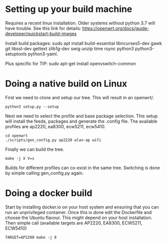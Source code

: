# Setting up your build machine

Requires a recent linux installation. Older systems without python 3.7 will have trouble.  See this link for details: https://openwrt.org/docs/guide-developer/quickstart-build-images

Install build packages:  sudo apt install build-essential libncurses5-dev gawk git libssl-dev gettext zlib1g-dev swig unzip time rsync python3 python3-setuptools python3-yaml.

Plus specific for TIP: sudo apt-get install openvswitch-common

# Doing a native build on Linux
First we need to clone and setup our tree. This will result in an openwrt/.
```
python3 setup.py --setup
```
Next we need to select the profile and base package selection. This setup will install the feeds, packages and generate the .config file. The available profiles are ap2220, ea8300, ecw5211, ecw5410.
```
cd openwrt
./scripts/gen_config.py ap2220 wlan-ap wifi
```
Finally we can build the tree.
```
make -j X V=s
```
Builds for different profiles can co-exist in the same tree. Switching is done by simple calling gen_config.py again.

# Doing a docker build

Start by installing docker.io on your host system and ensuring that you can run an unprivileged container.
Once this is done edit the Dockerfile and choose the Ubuntu flavour. This might depend on your host installation.
Then simple call (available targets are AP2220, EA8300, ECW5211, ECW5410)
```
TARGET=AP2200 make -j 8
```
